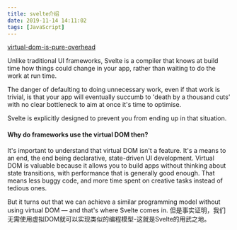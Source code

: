 ```yaml
---
title: svelte介绍
date: 2019-11-14 14:11:02
tags: [JavaScript]
---
```

[virtual-dom-is-pure-overhead](https://svelte.dev/blog/virtual-dom-is-pure-overhead)

Unlike traditional UI frameworks, Svelte is a compiler that knows at build time how things could change in your app, rather than waiting to do the work at run time.

The danger of defaulting to doing unnecessary work, even if that work is trivial, is that your app will eventually succumb to 'death by a thousand cuts' with no clear bottleneck to aim at once it's time to optimise.

Svelte is explicitly designed to prevent you from ending up in that situation.

#### Why do frameworks use the virtual DOM then?
It's important to understand that virtual DOM isn't a feature. It's a means to an end, the end being declarative, state-driven UI development. Virtual DOM is valuable because it allows you to build apps without thinking about state transitions, with performance that is generally good enough. That means less buggy code, and more time spent on creative tasks instead of tedious ones.

But it turns out that we can achieve a similar programming model without using virtual DOM — and that's where Svelte comes in.
但是事实证明，我们无需使用虚拟DOM就可以实现类似的编程模型-这就是Svelte的用武之地。